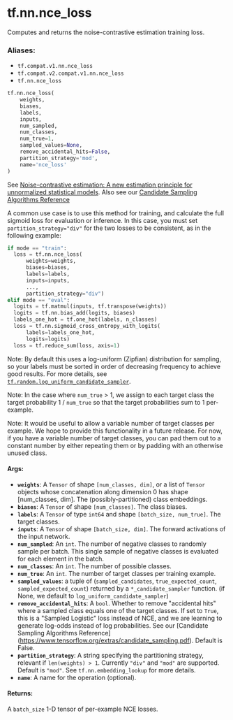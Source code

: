 <div itemscope itemtype="http://developers.google.com/ReferenceObject">
<meta itemprop="name" content="tf.nn.nce_loss" />
<meta itemprop="path" content="Stable" />
</div>

# tf.nn.nce_loss

Computes and returns the noise-contrastive estimation training loss.

### Aliases:

* `tf.compat.v1.nn.nce_loss`
* `tf.compat.v2.compat.v1.nn.nce_loss`
* `tf.nn.nce_loss`

``` python
tf.nn.nce_loss(
    weights,
    biases,
    labels,
    inputs,
    num_sampled,
    num_classes,
    num_true=1,
    sampled_values=None,
    remove_accidental_hits=False,
    partition_strategy='mod',
    name='nce_loss'
)
```

<!-- Placeholder for "Used in" -->

See [Noise-contrastive estimation: A new estimation principle for
unnormalized statistical
models](http://www.jmlr.org/proceedings/papers/v9/gutmann10a/gutmann10a.pdf).
Also see our [Candidate Sampling Algorithms
Reference](https://www.tensorflow.org/extras/candidate_sampling.pdf)

A common use case is to use this method for training, and calculate the full
sigmoid loss for evaluation or inference. In this case, you must set
`partition_strategy="div"` for the two losses to be consistent, as in the
following example:

```python
if mode == "train":
  loss = tf.nn.nce_loss(
      weights=weights,
      biases=biases,
      labels=labels,
      inputs=inputs,
      ...,
      partition_strategy="div")
elif mode == "eval":
  logits = tf.matmul(inputs, tf.transpose(weights))
  logits = tf.nn.bias_add(logits, biases)
  labels_one_hot = tf.one_hot(labels, n_classes)
  loss = tf.nn.sigmoid_cross_entropy_with_logits(
      labels=labels_one_hot,
      logits=logits)
  loss = tf.reduce_sum(loss, axis=1)
```

Note: By default this uses a log-uniform (Zipfian) distribution for sampling,
so your labels must be sorted in order of decreasing frequency to achieve
good results.  For more details, see
<a href="../../tf/random/log_uniform_candidate_sampler.md"><code>tf.random.log_uniform_candidate_sampler</code></a>.

Note: In the case where `num_true` > 1, we assign to each target class
the target probability 1 / `num_true` so that the target probabilities
sum to 1 per-example.

Note: It would be useful to allow a variable number of target classes per
example.  We hope to provide this functionality in a future release.
For now, if you have a variable number of target classes, you can pad them
out to a constant number by either repeating them or by padding
with an otherwise unused class.

#### Args:


* <b>`weights`</b>: A `Tensor` of shape `[num_classes, dim]`, or a list of `Tensor`
    objects whose concatenation along dimension 0 has shape
    [num_classes, dim].  The (possibly-partitioned) class embeddings.
* <b>`biases`</b>: A `Tensor` of shape `[num_classes]`.  The class biases.
* <b>`labels`</b>: A `Tensor` of type `int64` and shape `[batch_size,
    num_true]`. The target classes.
* <b>`inputs`</b>: A `Tensor` of shape `[batch_size, dim]`.  The forward
    activations of the input network.
* <b>`num_sampled`</b>: An `int`.  The number of negative classes to randomly sample
    per batch. This single sample of negative classes is evaluated for each
    element in the batch.
* <b>`num_classes`</b>: An `int`. The number of possible classes.
* <b>`num_true`</b>: An `int`.  The number of target classes per training example.
* <b>`sampled_values`</b>: a tuple of (`sampled_candidates`, `true_expected_count`,
    `sampled_expected_count`) returned by a `*_candidate_sampler` function.
    (if None, we default to `log_uniform_candidate_sampler`)
* <b>`remove_accidental_hits`</b>:  A `bool`.  Whether to remove "accidental hits"
    where a sampled class equals one of the target classes.  If set to
    `True`, this is a "Sampled Logistic" loss instead of NCE, and we are
    learning to generate log-odds instead of log probabilities.  See
    our [Candidate Sampling Algorithms Reference]
    (https://www.tensorflow.org/extras/candidate_sampling.pdf).
    Default is False.
* <b>`partition_strategy`</b>: A string specifying the partitioning strategy, relevant
    if `len(weights) > 1`. Currently `"div"` and `"mod"` are supported.
    Default is `"mod"`. See `tf.nn.embedding_lookup` for more details.
* <b>`name`</b>: A name for the operation (optional).


#### Returns:

A `batch_size` 1-D tensor of per-example NCE losses.
